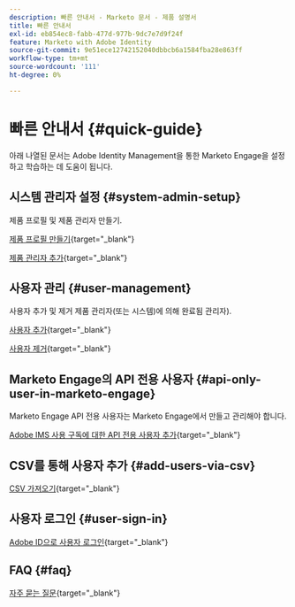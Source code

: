 ```yaml
---
description: 빠른 안내서 - Marketo 문서 - 제품 설명서
title: 빠른 안내서
exl-id: eb854ec8-fabb-477d-977b-9dc7e7d9f24f
feature: Marketo with Adobe Identity
source-git-commit: 9e51ece12742152040dbbcb6a1584fba28e863ff
workflow-type: tm+mt
source-wordcount: '111'
ht-degree: 0%

---
```


# 빠른 안내서 {#quick-guide}

아래 나열된 문서는 Adobe Identity Management을 통한 Marketo Engage을 설정하고 학습하는 데 도움이 됩니다.

## 시스템 관리자 설정 {#system-admin-setup}

제품 프로필 및 제품 관리자 만들기.

[제품 프로필 만들기](/help/marketo/product-docs/administration/marketo-with-adobe-identity/admin-setup.md#create-a-product-profile){target="_blank"}

[제품 관리자 추가](/help/marketo/product-docs/administration/marketo-with-adobe-identity/add-or-remove-a-product-admin.md#add-a-product-admin){target="_blank"}

## 사용자 관리 {#user-management}

사용자 추가 및 제거 제품 관리자(또는 시스템)에 의해 완료됨
관리자).

[사용자 추가](/help/marketo/product-docs/administration/marketo-with-adobe-identity/add-or-remove-a-user.md#add-a-user){target="_blank"}

[사용자 제거](/help/marketo/product-docs/administration/marketo-with-adobe-identity/add-or-remove-a-user.md#remove-a-user){target="_blank"}

## Marketo Engage의 API 전용 사용자 {#api-only-user-in-marketo-engage}

Marketo Engage API 전용 사용자는 Marketo Engage에서 만들고 관리해야 합니다.

[Adobe IMS 사용 구독에 대한 API 전용 사용자 추가](/help/marketo/product-docs/administration/marketo-with-adobe-identity/add-api-only-user-for-adobe-ims-enabled-subscriptions.md){target="_blank"}

## CSV를 통해 사용자 추가 {#add-users-via-csv}

[CSV 가져오기](https://helpx.adobe.com/kr/enterprise/using/bulk-upload-users.html#add-users){target="_blank"}

## 사용자 로그인 {#user-sign-in}

[Adobe ID으로 사용자 로그인](/help/marketo/product-docs/administration/marketo-with-adobe-identity/user-sign-in-with-adobe-id.md){target="_blank"}

## FAQ {#faq}

[자주 묻는 질문](/help/marketo/product-docs/administration/marketo-with-adobe-identity/faq.md){target="_blank"}
